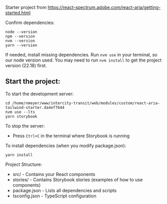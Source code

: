 Starter project from https://react-spectrum.adobe.com/react-aria/getting-started.html


Confirm dependencies:
```
node --version
npm --version
nvm --version
yarn --version
```

If needed, install missing dependencies.  Run `nvm use` in your terminal,
so our node version used. You may need to run `nvm install` to get the project
version (22.18) first.

## Start the project:
To start the development server:
```
cd /home/nmeyer/www/intercity-transit/web/modules/custom/react-aria-tailwind-starter.da4ef7644
nvm use --lts
yarn storybook
```
To stop the server:
  - Press `Ctrl+C` in the terminal where Storybook is running

To install dependencies (when you modify package.json):
```
yarn install
```
Project Structure:
  - src/ - Contains your React components
  - stories/ - Contains Storybook stories (examples of how to use components)
  - package.json - Lists all dependencies and scripts
  - tsconfig.json - TypeScript configuration


